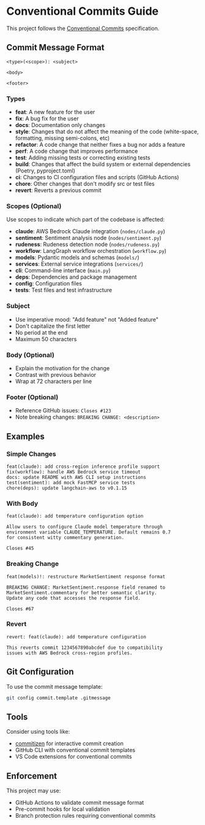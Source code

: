 # Conventional Commits Guide

This project follows the [Conventional Commits](https://www.conventionalcommits.org/) specification.

## Commit Message Format

```
<type>(<scope>): <subject>

<body>

<footer>
```

### Types

- **feat**: A new feature for the user
- **fix**: A bug fix for the user
- **docs**: Documentation only changes
- **style**: Changes that do not affect the meaning of the code (white-space, formatting, missing semi-colons, etc)
- **refactor**: A code change that neither fixes a bug nor adds a feature
- **perf**: A code change that improves performance
- **test**: Adding missing tests or correcting existing tests
- **build**: Changes that affect the build system or external dependencies (Poetry, pyproject.toml)
- **ci**: Changes to CI configuration files and scripts (GitHub Actions)
- **chore**: Other changes that don't modify src or test files
- **revert**: Reverts a previous commit

### Scopes (Optional)

Use scopes to indicate which part of the codebase is affected:

- **claude**: AWS Bedrock Claude integration (`nodes/claude.py`)
- **sentiment**: Sentiment analysis node (`nodes/sentiment.py`)
- **rudeness**: Rudeness detection node (`nodes/rudeness.py`)
- **workflow**: LangGraph workflow orchestration (`workflow.py`)
- **models**: Pydantic models and schemas (`models/`)
- **services**: External service integrations (`services/`)
- **cli**: Command-line interface (`main.py`)
- **deps**: Dependencies and package management
- **config**: Configuration files
- **tests**: Test files and test infrastructure

### Subject

- Use imperative mood: "Add feature" not "Added feature"
- Don't capitalize the first letter
- No period at the end
- Maximum 50 characters

### Body (Optional)

- Explain the motivation for the change
- Contrast with previous behavior
- Wrap at 72 characters per line

### Footer (Optional)

- Reference GitHub issues: `Closes #123`
- Note breaking changes: `BREAKING CHANGE: <description>`

## Examples

### Simple Changes
```
feat(claude): add cross-region inference profile support
fix(workflow): handle AWS Bedrock service timeout
docs: update README with AWS CLI setup instructions
test(sentiment): add mock FastMCP service tests
chore(deps): update langchain-aws to v0.1.15
```

### With Body
```
feat(claude): add temperature configuration option

Allow users to configure Claude model temperature through
environment variable CLAUDE_TEMPERATURE. Default remains 0.7
for consistent witty commentary generation.

Closes #45
```

### Breaking Change
```
feat(models)!: restructure MarketSentiment response format

BREAKING CHANGE: MarketSentiment.response field renamed to
MarketSentiment.commentary for better semantic clarity.
Update any code that accesses the response field.

Closes #67
```

### Revert
```
revert: feat(claude): add temperature configuration

This reverts commit 1234567890abcdef due to compatibility
issues with AWS Bedrock cross-region profiles.
```

## Git Configuration

To use the commit message template:

```bash
git config commit.template .gitmessage
```

## Tools

Consider using tools like:
- [commitizen](https://github.com/commitizen/cz-cli) for interactive commit creation
- GitHub CLI with conventional commit templates
- VS Code extensions for conventional commits

## Enforcement

This project may use:
- GitHub Actions to validate commit message format
- Pre-commit hooks for local validation
- Branch protection rules requiring conventional commits
